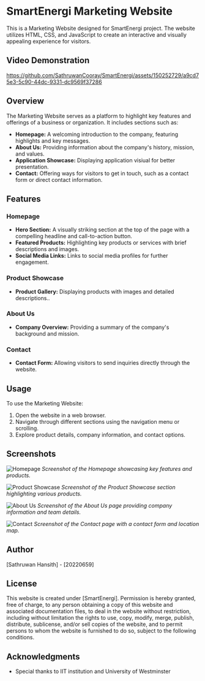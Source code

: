 # SmartEnergi Marketing Website

This is a Marketing Website designed for SmartEnergi project. The website utilizes HTML, CSS, and JavaScript to create an interactive and visually appealing experience for visitors.

## Video Demonstration

https://github.com/SathruwanCooray/SmartEnergi/assets/150252729/a9cd75e3-5c90-44dc-9331-dc9569f37286

## Overview

The Marketing Website serves as a platform to highlight key features and offerings of a business or organization. It includes sections such as:

- **Homepage:** A welcoming introduction to the company, featuring highlights and key messages.
- **About Us:** Providing information about the company's history, mission, and values.
- **Application Showcase:** Displaying application visiual for better presentation.
- **Contact:** Offering ways for visitors to get in touch, such as a contact form or direct contact information.

## Features

### Homepage

- **Hero Section:** A visually striking section at the top of the page with a compelling headline and call-to-action button.
- **Featured Products:** Highlighting key products or services with brief descriptions and images.
- **Social Media Links:** Links to social media profiles for further engagement.

### Product Showcase

- **Product Gallery:** Displaying products with images and detailed descriptions..

### About Us

- **Company Overview:** Providing a summary of the company's background and mission.

### Contact

- **Contact Form:** Allowing visitors to send inquiries directly through the website.

## Usage

To use the Marketing Website:

1. Open the website in a web browser.
2. Navigate through different sections using the navigation menu or scrolling.
3. Explore product details, company information, and contact options.

## Screenshots

![Homepage](https://imgur.com/cjo9pZB.png)
*Screenshot of the Homepage showcasing key features and products.*

![Product Showcase](https://imgur.com/e6mHkqT.png)
*Screenshot of the Product Showcase section highlighting various products.*

![About Us](https://imgur.com/PDlNLRs.png)
*Screenshot of the About Us page providing company information and team details.*

![Contact](https://imgur.com/kGLYs9w.png)
*Screenshot of the Contact page with a contact form and location map.*

## Author

[Sathruwan Hansith] - [20220659]

## License

This website is created under [SmartEnergi]. Permission is hereby granted, free of charge, to any person obtaining a copy of this website and associated documentation files, to deal in the website without restriction, including without limitation the rights to use, copy, modify, merge, publish, distribute, sublicense, and/or sell copies of the website, and to permit persons to whom the website is furnished to do so, subject to the following conditions.

## Acknowledgments

- Special thanks to IIT institution and University of Westminster
